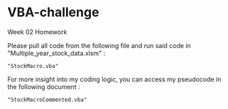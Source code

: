 # VBA-challenge
Week 02 Homework

Please pull all code from the following file and run said code in "Multiple_year_stock_data.xlsm" :

    "StockMacro.vba"

For more insight into my coding logic, you can access my pseudocode in the following document :

    "StockMacroCommented.vba"
    

